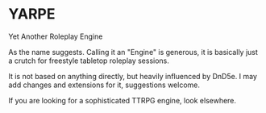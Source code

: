 # YARPE
Yet Another Roleplay Engine

As the name suggests. Calling it an "Engine" is generous, it is basically just a crutch for freestyle tabletop roleplay sessions.

It is not based on anything directly, but heavily influenced by DnD5e. I may add changes and extensions for it, suggestions welcome.

If you are looking for a sophisticated TTRPG engine, look elsewhere.
